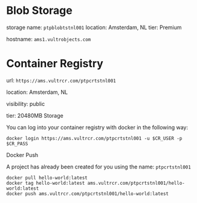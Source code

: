 # Blob Storage

storage name: `ptpblobtstnl001`
location: Amsterdam, NL
tier: Premium	 

hostname: `ams1.vultrobjects.com`


# Container Registry

url: `https://ams.vultrcr.com/ptpcrtstnl001`

location: Amsterdam, NL

visibility: public

tier: 20480MB Storage

You can log into your container registry with docker in the following way:

```shell
docker login https://ams.vultrcr.com/ptpcrtstnl001 -u $CR_USER -p $CR_PASS
```
Docker Push

A project has already been created for you using the name: `ptpcrtstnl001`

```shell
docker pull hello-world:latest
docker tag hello-world:latest ams.vultrcr.com/ptpcrtstnl001/hello-world:latest
docker push ams.vultrcr.com/ptpcrtstnl001/hello-world:latest
```
